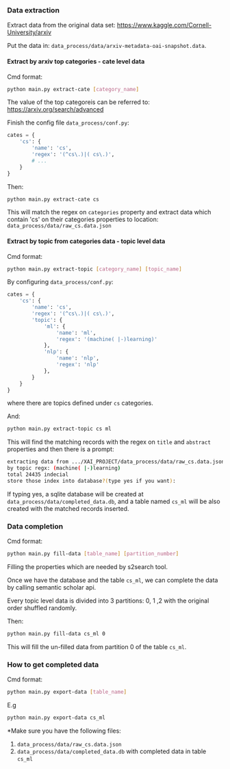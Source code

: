 ### Data extraction

Extract data from the original data set: https://www.kaggle.com/Cornell-University/arxiv

Put the data in: `data_process/data/arxiv-metadata-oai-snapshot.data`.

#### Extract by arxiv top categories - cate level data

Cmd format:

```bash
python main.py extract-cate [category_name]
```

The value of the top categoreis can be referred to: https://arxiv.org/search/advanced

Finish the config file `data_process/conf.py`:

``` python
cates = {
    'cs': {
        'name': 'cs',
        'regex': '(^cs\.)|( cs\.)',
      	# ...
    }
}
```

Then:

```bash
python main.py extract-cate cs
```

This will match the regex on `categories` property and extract data which contain 'cs' on their categories properties to location: `data_process/data/raw_cs.data.json`



#### Extract by topic from categories data - topic level data

Cmd format:

```bash
python main.py extract-topic [category_name] [topic_name]
```

By configuring `data_process/conf.py`:

``` python
cates = {
    'cs': {
        'name': 'cs',
        'regex': '(^cs\.)|( cs\.)',
        'topic': {
            'ml': {
                'name': 'ml',
                'regex': '(machine( |-)learning)'
            },
            'nlp': {
                'name': 'nlp',
                'regex': 'nlp'
            },
        }
    }
}
```

where there are topics defined under `cs` categories.

And:

``` bash
python main.py extract-topic cs ml
```

This will find the matching records with the regex on `title` and `abstract` properties and then there is a prompt:

``` bash
extracting data from .../XAI_PROJECT/data_process/data/raw_cs.data.json
by topic regx: (machine( |-)learning)
total 24435 indecial
store those index into database?(type yes if you want): 
```

If typing yes, a sqlite database will be created at `data_process/data/completed_data.db`, and a table named `cs_ml` will be also created with the matched records inserted.



### Data completion

Cmd format:

```bash
python main.py fill-data [table_name] [partition_number]
```

Filling the properties which are needed by s2search tool.

Once we have the database and the table `cs_ml`, we can complete the data by calling semantic scholar api.

Every topic level data is divided into 3 partitions: 0, 1 ,2 with the original order shuffled randomly.

Then:

``` bash
python main.py fill-data cs_ml 0 
```

This will fill the un-filled data from partition 0 of the table `cs_ml`.



### How to get completed data

Cmd format:

```bash
python main.py export-data [table_name]
```

E.g

```bash
python main.py export-data cs_ml
```

*Make sure you have the following files:

1. `data_process/data/raw_cs.data.json`
2. `data_process/data/completed_data.db` with completed data in table `cs_ml`

